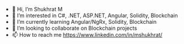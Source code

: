 - 👋 Hi, I’m Shukhrat M
- 👀 I’m interested in C#, .NET, ASP.NET, Angular, Solidity, Blockchain
- 🌱 I’m currently learning Angular/NgRx, Solidity, Blockchain
- 💞️ I’m looking to collaborate on Blockchain projects
- 📫 How to reach me https://www.linkedin.com/in/mshukhrat/
